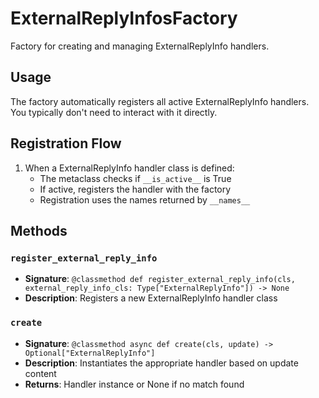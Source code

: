 # ExternalReplyInfosFactory

Factory for creating and managing ExternalReplyInfo handlers.

## Usage

The factory automatically registers all active ExternalReplyInfo handlers. 
You typically don't need to interact with it directly.

## Registration Flow

1. When a ExternalReplyInfo handler class is defined:
   - The metaclass checks if `__is_active__` is True
   - If active, registers the handler with the factory
   - Registration uses the names returned by `__names__`

## Methods

### `register_external_reply_info`
- **Signature**: `@classmethod def register_external_reply_info(cls, external_reply_info_cls: Type["ExternalReplyInfo"]) -> None`
- **Description**: Registers a new ExternalReplyInfo handler class

### `create`
- **Signature**: `@classmethod async def create(cls, update) -> Optional["ExternalReplyInfo"]`
- **Description**: Instantiates the appropriate handler based on update content
- **Returns**: Handler instance or None if no match found
